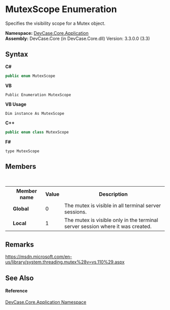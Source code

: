 # MutexScope Enumeration
 

Specifies the visibility scope for a Mutex object.

**Namespace:**&nbsp;<a href="N_DevCase_Core_Application">DevCase.Core.Application</a><br />**Assembly:**&nbsp;DevCase.Core (in DevCase.Core.dll) Version: 3.3.0.0 (3.3)

## Syntax

**C#**<br />
``` C#
public enum MutexScope
```

**VB**<br />
``` VB
Public Enumeration MutexScope
```

**VB Usage**<br />
``` VB Usage
Dim instance As MutexScope
```

**C++**<br />
``` C++
public enum class MutexScope
```

**F#**<br />
``` F#
type MutexScope
```


## Members
&nbsp;<table><tr><th></th><th>Member name</th><th>Value</th><th>Description</th></tr><tr><td /><td target="F:DevCase.Core.Application.MutexScope.Global">**Global**</td><td>0</td><td>The mutex is visible in all terminal server sessions.</td></tr><tr><td /><td target="F:DevCase.Core.Application.MutexScope.Local">**Local**</td><td>1</td><td>The mutex is visible only in the terminal server session where it was created.</td></tr></table>

## Remarks
<a href="https://msdn.microsoft.com/en-us/library/system.threading.mutex%28v=vs.110%29.aspx" target="_blank">https://msdn.microsoft.com/en-us/library/system.threading.mutex%28v=vs.110%29.aspx</a>

## See Also


#### Reference
<a href="N_DevCase_Core_Application">DevCase.Core.Application Namespace</a><br />